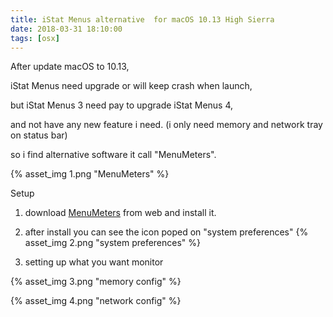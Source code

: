 ```yaml
---
title: iStat Menus alternative  for macOS 10.13 High Sierra
date: 2018-03-31 18:10:00
tags: [osx]
---
```


After update macOS to 10.13,

iStat Menus need upgrade or will keep crash when launch,

but iStat Menus 3 need pay to upgrade iStat Menus 4,

and not have any new feature i need.
(i only need memory and network tray on status bar)

so i find alternative software it call "MenuMeters".

{% asset_img 1.png "MenuMeters" %}

<!--more-->

Setup
1. download [MenuMeters](http://www.ragingmenace.com/software/menumeters/#download) from web and install it.

2. after install you can see the icon poped on "system preferences"
{% asset_img 2.png "system preferences" %}

3. setting up what you want monitor

{% asset_img 3.png "memory config" %}

{% asset_img 4.png "network config" %}


